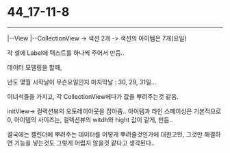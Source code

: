 # 44_17-11-8

---

|--View
|--CollectionView -> 색션 2개 -> 색션의 아이템은 7개(요일)

각 셀에 Label에 텍스트를 하나씩 주어서 만듬..

데이터 모델링을 할때, 

년도 
몇월
시작날이 무슨요일인지 
마지막날 : 30, 29, 31일...

이녀석들을 가지고, 각 CollectionView에다가 값을 뿌려주는것 같음.

initView-> 컬렉션뷰의 오토레이아웃을 잡아줌..
아이템과 라인 스페이싱은 기본적으로 0, 아이템의 사이즈는, 컬렉션뷰의 witdh와 hight 값이 같게, 만듬..

결국에는 캘린더에 뿌려주는 데이터를 어떻게 뿌려줄것인가에 대한고민, 그것만 해결하면 기능을 넣는것도 그렇게 어렵지 않을것 같다고 생각된다..